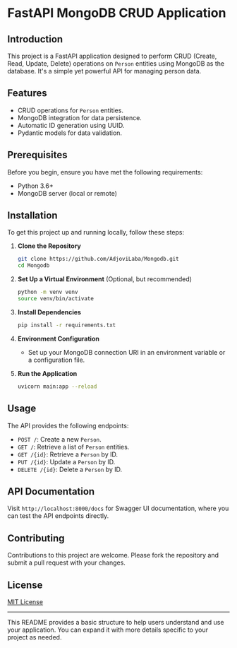 # FastAPI MongoDB CRUD Application

## Introduction
This project is a FastAPI application designed to perform CRUD (Create, Read, Update, Delete) operations on `Person` entities using MongoDB as the database. It's a simple yet powerful API for managing person data.

## Features
- CRUD operations for `Person` entities.
- MongoDB integration for data persistence.
- Automatic ID generation using UUID.
- Pydantic models for data validation.

## Prerequisites
Before you begin, ensure you have met the following requirements:
- Python 3.6+
- MongoDB server (local or remote)

## Installation

To get this project up and running locally, follow these steps:

1. **Clone the Repository**
   ```bash
   git clone https://github.com/AdjoviLaba/Mongodb.git
   cd Mongodb

   ```

2. **Set Up a Virtual Environment** (Optional, but recommended)
   ```bash
   python -m venv venv
   source venv/bin/activate
   ```

3. **Install Dependencies**
   ```bash
   pip install -r requirements.txt

   ```

4. **Environment Configuration**
   - Set up your MongoDB connection URI in an environment variable or a configuration file.

5. **Run the Application**
   ```bash
   uvicorn main:app --reload
   ```

## Usage

The API provides the following endpoints:

- `POST /`: Create a new `Person`.
- `GET /`: Retrieve a list of `Person` entities.
- `GET /{id}`: Retrieve a `Person` by ID.
- `PUT /{id}`: Update a `Person` by ID.
- `DELETE /{id}`: Delete a `Person` by ID.

## API Documentation

Visit `http://localhost:8000/docs` for Swagger UI documentation, where you can test the API endpoints directly.

## Contributing

Contributions to this project are welcome. Please fork the repository and submit a pull request with your changes.

## License

[MIT License](LICENSE)

---



This README provides a basic structure to help users understand and use your application. You can expand it with more details specific to your project as needed.
